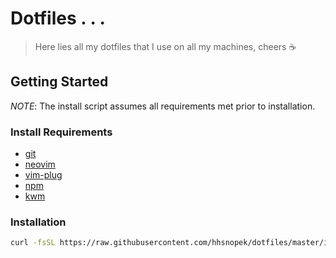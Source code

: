 # Dotfiles . . .
> Here lies all my dotfiles that I use on all my machines, cheers ☕️

## Getting Started
*NOTE*: The install script assumes all requirements met prior to installation.

### Install Requirements
- [git]
- [neovim]
- [vim-plug]
- [npm]
- [kwm]

### Installation
```bash
curl -fsSL https://raw.githubusercontent.com/hhsnopek/dotfiles/master/install.sh | sh
```

[git]: https://github.com/git/git
[neovim]: https://github.com/neovim/neovim
[vim-plug]: https://github.com/junegunn/vim-plug
[npm]: https://npmjs.org
[kwm]: https://github.com/koekeishiya/kwm
